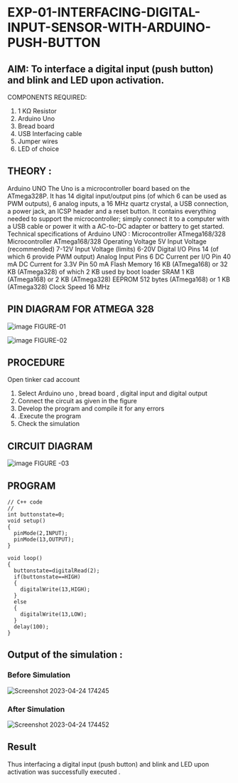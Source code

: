 # EXP-01-INTERFACING-DIGITAL-INPUT-SENSOR-WITH-ARDUINO-PUSH-BUTTON

## AIM:  To interface a digital input (push button) and blink and LED upon activation.
COMPONENTS REQUIRED:
1.	1 KΩ Resistor 
2.	Arduino Uno 
3.	Bread board 
4.	USB Interfacing cable 
5.	Jumper wires 
6.	LED of choice 
## THEORY :
Arduino UNO
 	  The Uno is a microcontroller board based on the ATmega328P. It has 14 digital input/output pins (of which 6 can be used as PWM outputs), 6 analog inputs, a 16 MHz quartz crystal, a USB connection, a power jack, an ICSP header and a reset button. It contains everything needed to support the microcontroller; simply connect it to a computer with a USB cable or power it with a AC-to-DC adapter or battery to get started.
	Technical specifications of Arduino UNO :
Microcontroller	ATmega168/328
Microcontroller	ATmega168/328
Operating Voltage	5V
Input Voltage (recommended)	7-12V
Input Voltage (limits)	6-20V
Digital I/O Pins	14 (of which 6 provide PWM output)
Analog Input Pins	6
DC Current per I/O Pin	40 mA
DC Current for 3.3V Pin	50 mA
Flash Memory	16 KB (ATmega168) or 32 KB (ATmega328) of which 2 KB used by boot loader
SRAM	1 KB (ATmega168) or 2 KB (ATmega328)
EEPROM	512 bytes (ATmega168) or 1 KB (ATmega328)
Clock Speed	16 MHz
## PIN DIAGRAM FOR ATMEGA 328
 
![image](https://user-images.githubusercontent.com/36288975/163530394-115baee4-7ed1-49fe-9cce-d7b625e11e85.png)
FIGURE-01

![image](https://user-images.githubusercontent.com/36288975/163530431-4d390e98-0942-42d8-95b8-f57d348e6ad8.png)
FIGURE-02

## PROCEDURE 
 Open tinker cad account 
1.	Select Arduino uno , bread board , digital input and digital output 
2.	Connect the circuit as given in the figure 
3.	Develop the program and compile it for any errors 
4.	 .Execute the program 
5.	Check the simulation 

## CIRCUIT DIAGRAM 

![image](https://user-images.githubusercontent.com/36288975/163530437-87a0afbd-b3c9-44ad-b907-5de63486fb9d.png)
FIGURE -03

## PROGRAM 
```
// C++ code
//
int buttonstate=0;
void setup()
{
  pinMode(2,INPUT);
  pinMode(13,OUTPUT);
}

void loop()
{
  buttonstate=digitalRead(2);
  if(buttonstate==HIGH)
  {
    digitalWrite(13,HIGH);
  }
  else
  {
    digitalWrite(13,LOW);
  }
  delay(100);
}
```
 
## Output of the simulation :
### Before Simulation
![Screenshot 2023-04-24 174245](https://user-images.githubusercontent.com/118704873/233994881-052bb696-1bcb-492d-b00a-2322f7ff7a40.png)

### After Simulation

![Screenshot 2023-04-24 174452](https://user-images.githubusercontent.com/118704873/233994931-b96101b9-765a-4238-896c-abf434489600.png)

## Result
Thus interfacing a digital input (push button) and blink and LED upon activation was successfully executed .

